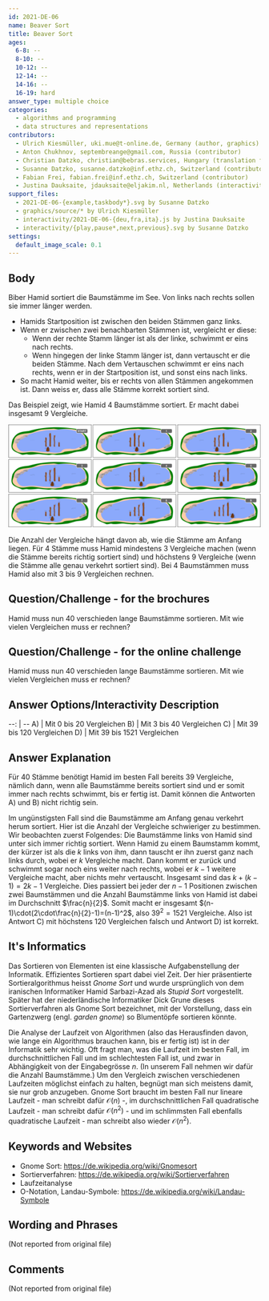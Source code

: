 ```yaml
---
id: 2021-DE-06
name: Beaver Sort
title: Beaver Sort
ages:
  6-8: --
  8-10: --
  10-12: --
  12-14: --
  14-16: --
  16-19: hard
answer_type: multiple choice
categories:
  - algorithms and programming  
  - data structures and representations
contributors:
  - Ulrich Kiesmüller, uki.mue@t-online.de, Germany (author, graphics)
  - Anton Chukhnov, septembreange@gmail.com, Russia (contributor)
  - Christian Datzko, christian@bebras.services, Hungary (translation from English into German)
  - Susanne Datzko, susanne.datzko@inf.ethz.ch, Switzerland (contributor, graphics)
  - Fabian Frei, fabian.frei@inf.ethz.ch, Switzerland (contributor)
  - Justina Dauksaite, jdauksaite@eljakim.nl, Netherlands (interactivity)
support_files:
  - 2021-DE-06-{example,taskbody*}.svg by Susanne Datzko
  - graphics/source/* by Ulrich Kiesmüller
  - interactivity/2021-DE-06-{deu,fra,ita}.js by Justina Dauksaite
  - interactivity/{play,pause*,next,previous}.svg by Susanne Datzko
settings:
  default_image_scale: 0.1
---
```



## Body

Biber Hamid sortiert die Baumstämme im See. Von links nach rechts sollen sie immer länger werden.
- Hamids Startposition ist zwischen den beiden Stämmen ganz links.
- Wenn er zwischen zwei benachbarten Stämmen ist, vergleicht er diese:
	- Wenn der rechte Stamm länger ist als der linke, schwimmt er eins nach rechts.
  - Wenn hingegen der linke Stamm länger ist, dann vertauscht er die beiden Stämme. Nach dem Vertauschen schwimmt er eins nach rechts, wenn er in der Startposition ist, und sonst eins nach links. 
- So macht Hamid weiter, bis er rechts von allen Stämmen angekommen ist. Dann weiss er, dass alle Stämme korrekt sortiert sind. 

Das Beispiel zeigt, wie Hamid 4 Baumstämme sortiert. Er macht dabei insgesamt 9 Vergleiche.

![](graphics/2021-DE-06-taskbody-allsteps-deu.svg)

Die Anzahl der Vergleiche hängt davon ab, wie die Stämme am Anfang liegen. Für 4 Stämme muss Hamid mindestens 3 Vergleiche machen (wenn die Stämme bereits richtig sortiert sind) und höchstens 9 Vergleiche (wenn die Stämme alle genau verkehrt sortiert sind). Bei 4 Baumstämmen muss Hamid also mit 3 bis 9 Vergleichen rechnen.

## Question/Challenge - for the brochures

  Hamid muss nun 40 verschieden lange Baumstämme sortieren. Mit wie vielen Vergleichen muss er rechnen?


## Question/Challenge - for the online challenge

Hamid muss nun 40 verschieden lange Baumstämme sortieren. Mit wie vielen Vergleichen muss er rechnen?


## Answer Options/Interactivity Description

--: | --
 A) | Mit 0 bis 20 Vergleichen
 B) | Mit 3 bis 40 Vergleichen
 C) | Mit 39 bis 120 Vergleichen
 D) | Mit 39 bis 1521 Vergleichen


## Answer Explanation

Für 40 Stämme benötigt Hamid im besten Fall bereits 39 Vergleiche, nämlich dann, wenn alle Baumstämme bereits sortiert sind und er somit immer nach rechts schwimmt, bis er fertig ist. Damit können die Antworten A) und B) nicht richtig sein.

Im ungünstigsten Fall sind die Baumstämme am Anfang genau verkehrt herum sortiert. Hier ist die Anzahl der Vergleiche schwieriger zu bestimmen. Wir beobachten zuerst Folgendes: 
Die Baumstämme links von Hamid sind unter sich immer richtig sortiert. Wenn Hamid zu einem Baumstamm kommt, der kürzer ist als die $k$ links von ihm, dann tauscht er ihn zuerst ganz nach links durch, wobei er $k$ Vergleiche macht. Dann kommt er zurück und schwimmt sogar noch eins weiter nach rechts, wobei er $k-1$ weitere Vergleiche macht, aber nichts mehr vertauscht. Insgesamt sind das $k + (k-1) = 2k - 1$ Vergleiche. Dies passiert bei jeder der $n-1$ Positionen zwischen zwei Baumstämmen und die Anzahl Baumstämme links von Hamid ist dabei im Durchschnitt $\frac{n}{2}$. Somit macht er insgesamt $(n-1)\cdot(2\cdot\frac{n}{2}-1)=(n-1)^2$, also $39^2= 1521$ Vergleiche. Also ist Antwort C) mit höchstens 120 Vergleichen falsch und Antwort D) ist korrekt.


## It's Informatics

Das Sortieren von Elementen ist eine klassische Aufgabenstellung der Informatik. Effizientes Sortieren spart dabei viel Zeit.
Der hier präsentierte Sortieralgorithmus heisst _Gnome Sort_ und wurde ursprünglich von dem iranischen Informatiker Hamid Sarbazi-Azad als _Stupid Sort_ vorgestellt.  Später hat der niederländische Informatiker Dick Grune dieses Sortierverfahren als Gnome Sort bezeichnet, mit der Vorstellung, dass ein Gartenzwerg (engl. _garden gnome_) so Blumentöpfe sortieren könnte.

Die Analyse der Laufzeit von Algorithmen (also das Herausfinden davon, wie lange ein Algorithmus brauchen kann, bis er fertig ist) ist in der Informatik sehr wichtig. Oft fragt man, was die Laufzeit im besten Fall, im durchschnittlichen Fall und im schlechtesten Fall ist, und zwar in Abhängigkeit von der Eingabegrösse $n$. (In unserem Fall nehmen wir dafür die Anzahl Baumstämme.) Um den Vergleich zwischen verschiedenen Laufzeiten möglichst einfach zu halten, begnügt man sich meistens damit, sie nur grob anzugeben. Gnome Sort braucht im besten Fall nur lineare Laufzeit - man schreibt dafür $\mathcal{O}(n)$ -, im durchschnittlichen Fall quadratische Laufzeit - man schreibt dafür $\mathcal{O}(n^2)$ - und im schlimmsten Fall ebenfalls quadratische Laufzeit - man schreibt also wieder $\mathcal{O}(n^2)$.

## Keywords and Websites

 - Gnome Sort: https://de.wikipedia.org/wiki/Gnomesort
 - Sortierverfahren: https://de.wikipedia.org/wiki/Sortierverfahren
 - Laufzeitanalyse
 - O-Notation, Landau-Symbole: https://de.wikipedia.org/wiki/Landau-Symbole


## Wording and Phrases

(Not reported from original file)


## Comments

(Not reported from original file)
